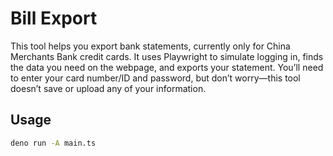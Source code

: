 # Bill Export

This tool helps you export bank statements, currently only for China Merchants
Bank credit cards. It uses Playwright to simulate logging in, finds the data you
need on the webpage, and exports your statement. You’ll need to enter your card
number/ID and password, but don’t worry—this tool doesn’t save or upload any of
your information.

## Usage

```bash
deno run -A main.ts
```
